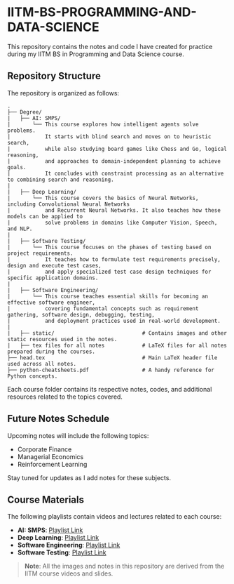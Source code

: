 # IITM-BS-PROGRAMMING-AND-DATA-SCIENCE

This repository contains the notes and code I have created for practice during my IITM BS in Programming and Data Science course.

## Repository Structure

The repository is organized as follows:

    .
    ├── Degree/
    |   ├── AI: SMPS/
    |       └── This course explores how intelligent agents solve problems. 
    |           It starts with blind search and moves on to heuristic search, 
    |           while also studying board games like Chess and Go, logical reasoning, 
    |           and approaches to domain-independent planning to achieve goals. 
    |           It concludes with constraint processing as an alternative to combining search and reasoning.
    |
    |   ├── Deep Learning/
    |       └── This course covers the basics of Neural Networks, including Convolutional Neural Networks 
    |           and Recurrent Neural Networks. It also teaches how these models can be applied to 
    |           solve problems in domains like Computer Vision, Speech, and NLP.
    |
    |   ├── Software Testing/
    |       └── This course focuses on the phases of testing based on project requirements. 
    |           It teaches how to formulate test requirements precisely, design and execute test cases, 
    |           and apply specialized test case design techniques for specific application domains.
    |
    |   ├── Software Engineering/
    |       └── This course teaches essential skills for becoming an effective software engineer, 
    |           covering fundamental concepts such as requirement gathering, software design, debugging, testing, 
    |           and deployment practices used in real-world development.
    |
    |   ├── static/                            # Contains images and other static resources used in the notes.
    |   ├── tex files for all notes            # LaTeX files for all notes prepared during the courses.
    ├── head.tex                               # Main LaTeX header file used across all notes.
    ├── python-cheatsheets.pdf                 # A handy reference for Python concepts.

Each course folder contains its respective notes, codes, and additional resources related to the topics covered.

## Future Notes Schedule

Upcoming notes will include the following topics:

- Corporate Finance  
- Managerial Economics  
- Reinforcement Learning

Stay tuned for updates as I add notes for these subjects.

## Course Materials

The following playlists contain videos and lectures related to each course:

- **AI: SMPS**: [Playlist Link](https://www.youtube.com/playlist?list=PLZ2ps__7DhBZVxMrSkTIcG6zZBDKUXCnM)
- **Deep Learning**: [Playlist Link](https://www.youtube.com/playlist?list=PLZ2ps__7DhBZHM1OFsvzGrUGlBehlXd8w)
- **Software Engineering**: [Playlist Link](https://www.youtube.com/playlist?list=PLZ2ps__7DhBYt5yvXrYAjjWtf5O399Xea)
- **Software Testing**: [Playlist Link](https://www.youtube.com/playlist?list=PLZ2ps__7DhBai6Crbq3wSw5dG-Ro1CJvT)

> **Note**: All the images and notes in this repository are derived from the IITM course videos and slides.
